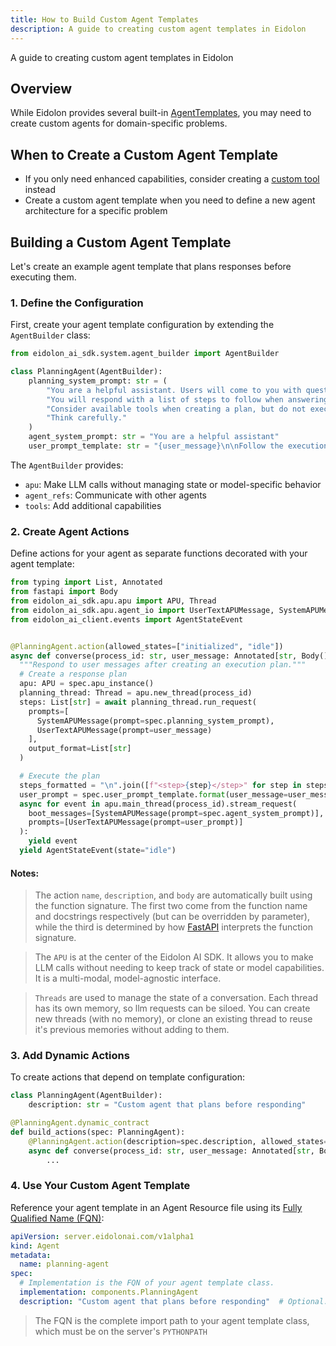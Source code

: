 ```yaml
---
title: How to Build Custom Agent Templates
description: A guide to creating custom agent templates in Eidolon
---
```

A guide to creating custom agent templates in Eidolon

## Overview
While Eidolon provides several built-in [AgentTemplates](/docs/components/agents/overview), you may need to create custom agents for domain-specific problems.

## When to Create a Custom Agent Template
- If you only need enhanced capabilities, consider creating a [custom tool](/docs/howto/build_custom_tools/) instead
- Create a custom agent template when you need to define a new agent architecture for a specific problem

## Building a Custom Agent Template
Let's create an example agent template that plans responses before executing them.

### 1. Define the Configuration
First, create your agent template configuration by extending the `AgentBuilder` class:

```python
from eidolon_ai_sdk.system.agent_builder import AgentBuilder

class PlanningAgent(AgentBuilder):
    planning_system_prompt: str = (
        "You are a helpful assistant. Users will come to you with questions. "
        "You will respond with a list of steps to follow when answering the question. "
        "Consider available tools when creating a plan, but do not execute them. "
        "Think carefully."
    )
    agent_system_prompt: str = "You are a helpful assistant"
    user_prompt_template: str = "{user_message}\n\nFollow the execution plan below:\n{steps}"
```

The `AgentBuilder` provides:
- `apu`: Make LLM calls without managing state or model-specific behavior
- `agent_refs`: Communicate with other agents
- `tools`: Add additional capabilities

### 2. Create Agent Actions
Define actions for your agent as separate functions decorated with your agent template:

```python
from typing import List, Annotated
from fastapi import Body
from eidolon_ai_sdk.apu.apu import APU, Thread
from eidolon_ai_sdk.apu.agent_io import UserTextAPUMessage, SystemAPUMessage
from eidolon_ai_client.events import AgentStateEvent


@PlanningAgent.action(allowed_states=["initialized", "idle"])
async def converse(process_id: str, user_message: Annotated[str, Body()], spec: PlanningAgent):
  """Respond to user messages after creating an execution plan."""
  # Create a response plan
  apu: APU = spec.apu_instance()
  planning_thread: Thread = apu.new_thread(process_id)
  steps: List[str] = await planning_thread.run_request(
    prompts=[
      SystemAPUMessage(prompt=spec.planning_system_prompt),
      UserTextAPUMessage(prompt=user_message)
    ],
    output_format=List[str]
  )

  # Execute the plan
  steps_formatted = "\n".join([f"<step>{step}</step>" for step in steps])
  user_prompt = spec.user_prompt_template.format(user_message=user_message, steps=steps_formatted)
  async for event in apu.main_thread(process_id).stream_request(
    boot_messages=[SystemAPUMessage(prompt=spec.agent_system_prompt)],
    prompts=[UserTextAPUMessage(prompt=user_prompt)]
  ):
    yield event
  yield AgentStateEvent(state="idle")
```
#### Notes:
> The action `name`, `description`, and `body` are automatically built using the function 
signature. The first two come from the function name and docstrings respectively (but can be overridden by parameter), 
while the third is determined by how [FastAPI](https://fastapi.tiangolo.com/) interprets the function signature.

> The `APU` is at the center of the Eidolon AI SDK. It allows you to make LLM calls without needing to keep
track of state or model capabilities. It is a multi-modal, model-agnostic interface.

> `Threads` are used to manage the state of a conversation. Each thread has its own memory, so llm requests can be 
siloed. You can create new threads (with no memory), or clone an existing thread to reuse it's previous memories without 
adding to them.

### 3. Add Dynamic Actions
To create actions that depend on template configuration:

```python
class PlanningAgent(AgentBuilder):
    description: str = "Custom agent that plans before responding"

@PlanningAgent.dynamic_contract
def build_actions(spec: PlanningAgent):
    @PlanningAgent.action(description=spec.description, allowed_states=["initialized", "idle"])
    async def converse(process_id: str, user_message: Annotated[str, Body()], spec: PlanningAgent):
        ...
```

### 4. Use Your Custom Agent Template
Reference your agent template in an Agent Resource file using its [Fully Qualified Name (FQN)](https://peps.python.org/pep-3155/):

```yaml
apiVersion: server.eidolonai.com/v1alpha1
kind: Agent
metadata:
  name: planning-agent
spec:
  # Implementation is the FQN of your agent template class.
  implementation: components.PlanningAgent
  description: "Custom agent that plans before responding"  # Optional: Override default configuration
```

> The FQN is the complete import path to your agent template class, which must be on the server's `PYTHONPATH`
